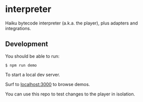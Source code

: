 # interpreter

Haiku bytecode interpreter (a.k.a. the player), plus adapters and integrations.

## Development

You should be able to run:

    $ npm run demo

To start a local dev server.

Surf to [localhost:3000](http://localhost:3000) to browse demos.

You can use this repo to test changes to the player in isolation.
